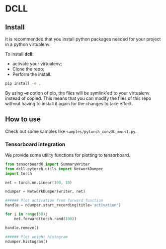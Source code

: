# DCLL

## Install

It is recommended that you install python packages needed for your project in a python virtualenv.

To install **dcll**:
* activate your virtualenv;
* Clone the repo;
* Perform the install.

```bash
pip install -e .
```

By using **-e** option of pip, the files will be symlink'ed to your virtualenv instead of copied.
This means that you can modify the files of this repo without having to install it again for the changes to take effect.

## How to use

Check out some samples like `samples/pytorch_conv3L_mnist.py`.

### Tensorboard integration

We provide some utility functions for plotting to tensorboard.

```python
from tensorboardX import SummaryWriter
from dcll.pytorch_utils import NetworkDumper
import torch

net = torch.nn.Linear(100, 10)

ndumper = NetworkDumper(writer, net)

###### Plot activation from forward function
handle = ndumper.start_recording(title='activation')

for i in range(50):
    net.forward(torch.rand(100))

handle.remove()

###### Plot weight histogram
ndumper.histogram()

```

